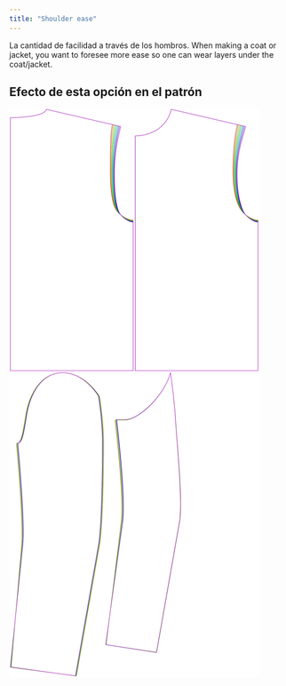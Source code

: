 ```yaml
---
title: "Shoulder ease"
---
```


La cantidad de facilidad a través de los hombros. When making a coat or jacket, you want to foresee more ease so one can wear layers under the coat/jacket.

## Efecto de esta opción en el patrón

![Esta imagen muestra el efecto de esta opción superponiendo varias variantes que tienen un valor diferente para esta opción](bent_shoulderease_sample.svg "Efecto de esta opción en el patrón")
